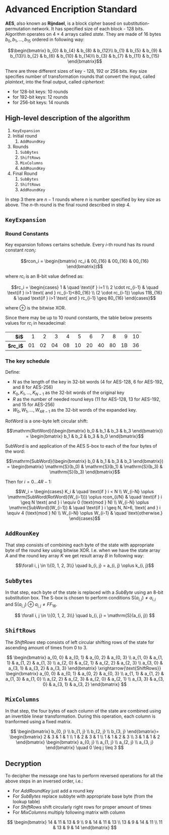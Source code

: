 # Advanced Encription Standard

**AES**, also known as **Rijndael**, is a block cipher based on substitution-permutation network. It has specified size of each block - 128 bits. Algorithm operates on $4\times4$ arrays called *state*. They are made of 16 bytes $b_0, b_1, ..., b_{15}$ ordered in following way:

$$\begin{bmatrix}
b_{0} & b_{4} & b_{8}  & b_{12}\\
b_{1} & b_{5} & b_{9}  & b_{13}\\
b_{2} & b_{6} & b_{10} & b_{14}\\
b_{3} & b_{7} & b_{11} & b_{15}
\end{bmatrix}$$

There are three different sizes of key - 128, 192 or 256 bits. Key size specifies number of transformation rounds that convert the input, called *plaintext*, into the final output, called *ciphertext*:
- for 128-bit keys: 10 rounds
- for 192-bit keys: 12 rounds
- for 256-bit keys: 14 rounds

## High-level description of the algorithm

1. `KeyExpansion`
2. Initial round
    1. `AddRoundKey`
3. Rounds
    1. `SubBytes`
    2. `ShiftRows`
    3. `MixColumns`
    4. `AddRoundKey`
4. Final Round
    1. `SubBytes`
    2. `ShiftRows`
    3. `AddRoundKey`

In step 3 there are $n-1$ rounds where $n$ is number specified by key size as above. The $n$-th round is the final round described in step 4.

## `KeyExpansion`

### Round Constants

Key expansion follows certains schedule.
Every $i$-th round has its round constant $rcon_i$:

$$rcon_i = \begin{bmatrix} rc_i & 00_{16} & 00_{16} & 00_{16} \end{bmatrix})$$

where $rc_i$ is an 8-bit value defined as:

$$rc_i = \begin{cases}
1                                   & \quad \text{if } i=1 \\
2 \cdot rc_{i-1}                    & \quad \text{if } i>1 \text{ and } rc_{i-1}<80_{16} \\
(2 \cdot rc_{i-1}) \oplus 11B_{16}  & \quad \text{if } i>1 \text{ and } rc_{i-1} \geq 80_{16} 
\end{cases}$$

where $\oplus$ is the bitwise XOR.

Since there may be up to 10 round constants, the table below presents values for $rc_i$ in hexadecimal:
<table>
    <tr align="right">
        <th>$i$</th>
        <td>1</td>
        <td>2</td>
        <td>3</td>
        <td>4</td>
        <td>5</td>
        <td>6</td>
        <td>7</td>
        <td>8</td>
        <td>9</td>
        <td>10</td>
    </tr>
    <tr>
        <th>$rc_i$</th>
        <td>01</td>
        <td>02</td>
        <td>04</td>
        <td>08</td>
        <td>10</td>
        <td>20</td>
        <td>40</td>
        <td>80</td>
        <td>1B</td>
        <td>36</td>
    </tr>
</table>
        
### The key schedule

Define:
- $N$ as the length of the key in 32-bit words (4 for AES-128, 6 for AES-192, and 8 for AES-256)
- $K_0, K_1, ..., K_{N-1}$ as the 32-bit words of the original key
- $R$ as the number of needed round keys (11 for AES-128, 13 for AES-192, and 15 for AES-256)
- $W_0, W_1, ..., W_{4R-1}$ as the 32-bit words of the expanded key.

$\mathrm{RotWord}$ is a one-byte left circular shift:

$$\mathrm{RotWord}(\begin{bmatrix}
b_0 & b_1 & b_3 & b_3
\end{bmatrix}) = \begin{bmatrix}
b_1 & b_2 & b_3 & b_0
\end{bmatrix}$$

$\mathrm{SubWord}$ is and application of the AES S-box to each of the four bytes of the word:

$$\mathrm{SubWord}(\begin{bmatrix}
b_0 & b_1 & b_3 & b_3
\end{bmatrix}) = \begin{bmatrix}
\mathrm{S}(b_0) & 
\mathrm{S}(b_1) & 
\mathrm{S}(b_3) & 
\mathrm{S}(b_3)
\end{bmatrix}$$

Then for $i=0 ... 4R-1$:

$$W_i = \begin{cases}
K_i & \quad \text{if } i < N \\
W_{i-N} \oplus \mathrm{SubWord(RotWord}(W_{i-1})) \oplus rcon_{i/N} & \quad \text{if } i \geq N \text{ and } i \equiv 0 (\text{mod } N) \\
W_{i-N} \oplus \mathrm{SubWord}(W_{i-1}) & \quad \text{if } i \geq N, N>6, \text{ and } i \equiv 4 (\text{mod } N) \\
W_{i-N} \oplus W_{i-1} & \quad \text{otherwise.}
\end{cases}$$

## `AddRounKey`

That step consists of combining each byte of the state with appropriate byte of the round key using bitwise XOR. I.e. when we have the state array $A$ and the round key array $K$ we get result array $B$ in following way:

$$\forall i, j \in \\{0, 1, 2, 3\\} \quad b_{i, j} = a_{i, j} \oplus k_{i, j}$$

## `SubBytes`

In that step, each byte of the state is replaced with a *SubByte* using an 8-bit substitution box. The S-box is chosen to perform conditions $\mathrm{S}(a_{i,j}) \neq a_{i,j}$ and $\mathrm{S}(a_{i,j}) \oplus a_{i,j} \neq FF_{16}$. 

$$
\forall i, j \in \\{0, 1, 2, 3\\} \quad b_{i, j} = \mathrm{S}(a_{i, j})
$$

## `ShiftRows`

The *ShiftRows* step consists of left circular shifting rows of the state for ascending amount of times from 0 to 3.

$$
\begin{bmatrix}
a_{0, 0} & a_{0, 1} & a_{0, 2} & a_{0, 3} \\
a_{1, 0} & a_{1, 1} & a_{1, 2} & a_{1, 3} \\
a_{2, 0} & a_{2, 1} & a_{2, 2} & a_{2, 3} \\
a_{3, 0} & a_{3, 1} & a_{3, 2} & a_{3, 3} 
\end{bmatrix}
\xrightarrow{\text{ShiftRows}}
\begin{bmatrix}
a_{0, 0} & a_{0, 1} & a_{0, 2} & a_{0, 3} \\
a_{1, 1} & a_{1, 2} & a_{1, 3} & a_{1, 0} \\
a_{2, 2} & a_{2, 3} & a_{2, 0} & a_{2, 1} \\
a_{3, 3} & a_{3, 0} & a_{3, 1} & a_{3, 2}
\end{bmatrix}
$$

## `MixColumns`

In that step, the four bytes of each column of the state are combined using an invertible linear transformation. During this operation, each column is tranformed using a fixed matrix.

$$
\begin{bmatrix}
b_{0, j} \\
b_{1, j} \\
b_{2, j} \\
b_{3, j}
\end{bmatrix}=
\begin{bmatrix}
2 & 3 & 1 & 1 \\
1 & 2 & 3 & 1 \\
1 & 1 & 2 & 3 \\
3 & 1 & 1 & 2
\end{bmatrix}
\begin{bmatrix}
a_{0, j} \\
a_{1, j} \\
a_{2, j} \\
a_{3, j}
\end{bmatrix}
\quad 0 \leq j \leq 3
$$

## Decryption

To decipher the message one has to perform reversed operations for all the above steps in an inversed order, i.e.:
- For *AddRoundKey* just add a round key
- For *SubBytes* replace subbyte with appropriate base byte (from the lookup table)
- For *ShiftRows* shift circularly right rows for proper amount of times
- For *MixColumns* multiply following matrix with column

$$
\begin{bmatrix}
14 & 11 & 13 & 9 \\
9 & 14 & 11 & 13 \\
13 & 9 & 14 & 11 \\
11 & 13 & 9 & 14
\end{bmatrix}
$$
